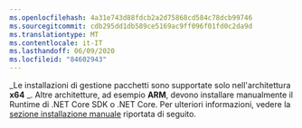 ```yaml
---
ms.openlocfilehash: 4a31e743d88fdcb2a2d75868cd584c78dcb99746
ms.sourcegitcommit: cdb295dd1db589ce5169ac9ff096f01fd0c2da9d
ms.translationtype: MT
ms.contentlocale: it-IT
ms.lasthandoff: 06/09/2020
ms.locfileid: "84602943"
---
```


_Le installazioni di gestione pacchetti sono supportate solo nell'architettura **x64** _. Altre architetture, ad esempio **ARM**, devono installare manualmente il Runtime di .NET Core SDK o .NET Core. Per ulteriori informazioni, vedere la [sezione installazione manuale](#manual-install) riportata di seguito.
